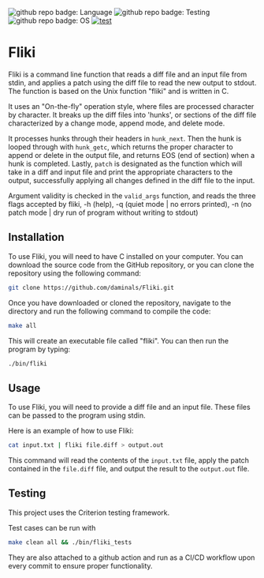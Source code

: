 ![github repo badge: Language](https://img.shields.io/badge/Language-C-181717?color=blue) ![github repo badge: Testing](https://img.shields.io/badge/Testing-Criterion-181717?color=orange) ![github repo badge: OS](https://img.shields.io/badge/OS-Unix-181717?color=yellow) [![test](https://github.com/daminals/Fliki/actions/workflows/test.yml/badge.svg)](https://github.com/daminals/Fliki/actions/workflows/test.yml)
# Fliki

Fliki is a command line function that reads a diff file and an input file from stdin, and applies a patch using the diff file to read the new output to stdout. The function is based on the Unix function "fliki" and is written in C.

It uses an "On-the-fly" operation style, where files are processed character by character. It breaks up the diff files into 'hunks', or sections of the diff file characterized by a change mode, append mode, and delete mode.

It processes hunks through their headers in `hunk_next`. Then the hunk is looped through with `hunk_getc`, which returns the proper character to append or delete in the output file, and returns EOS (end of section) when a hunk is completed. Lastly, `patch` is designated as the function which will take in a diff and input file and print the appropriate characters to the output, successfully applying all changes defined in the diff file to the input. 

Argument validity is checked in the `valid_args` function, and reads the three flags accepted by fliki, -h (help), -q (quiet mode | no errors printed), -n (no patch mode | dry run of program without writing to stdout)

## Installation

To use Fliki, you will need to have C installed on your computer. You can download the source code from the GitHub repository, or you can clone the repository using the following command:

```bash
git clone https://github.com/daminals/Fliki.git
```

Once you have downloaded or cloned the repository, navigate to the directory and run the following command to compile the code:

```bash
make all
```

This will create an executable file called "fliki". You can then run the program by typing:

```bash
./bin/fliki
```

## Usage

To use Fliki, you will need to provide a diff file and an input file. These files can be passed to the program using stdin.

Here is an example of how to use Fliki:

```bash
cat input.txt | fliki file.diff > output.out
```

This command will read the contents of the `input.txt` file, apply the patch contained in the `file.diff` file, and output the result to the `output.out` file.

## Testing

This project uses the Criterion testing framework.

Test cases can be run with 

```bash
make clean all && ./bin/fliki_tests
```

They are also attached to a github action and run as a CI/CD workflow upon every commit to ensure proper functionality.
